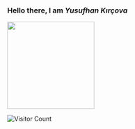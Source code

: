 ### Hello there, I am ***Yusufhan Kırçova***

<div id="header">
  <img src="https://findlaydonnan.files.wordpress.com/2014/02/tumblr_mvv8m3wzei1r9e2uvo1_500.gif" width="200"/>
</div>

![Visitor Count](https://profile-counter.glitch.me/{kircova}/count.svg)


<!--
**kircova/kircova** is a ✨ _special_ ✨ repository because its `README.md` (this file) appears on your GitHub profile.

Here are some ideas to get you started:

- 🔭 I’m currently working on ...
- 🌱 I’m currently learning ...
- 👯 I’m looking to collaborate on ...
- 🤔 I’m looking for help with ...
- 💬 Ask me about ...
- 📫 How to reach me: ...
- 😄 Pronouns: ...
- ⚡ Fun fact: ...
-->

